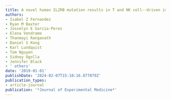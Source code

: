 ```yaml
---
title: A novel human IL2RB mutation results in T and NK cell--driven immune dysregulation
authors:
- Isabel Z Fernandez
- Ryan M Baxter
- Josselyn E Garcia-Perez
- Elena Vendrame
- Thanmayi Ranganath
- Daniel S Kong
- Karl Lundquist
- Tom Nguyen
- Sidney Ogolla
- Jennifer Black
- ' others'
date: '2019-01-01'
publishDate: '2024-02-07T15:10:16.877879Z'
publication_types:
- article-journal
publication: '*Journal of Experimental Medicine*'
---
```

